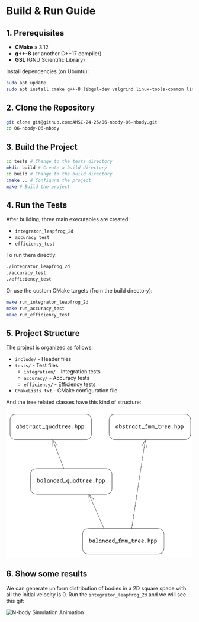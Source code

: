 # Build & Run Guide

## 1. Prerequisites

- **CMake** ≥ 3.12  
- **g++-8** (or another C++17 compiler)  
- **GSL** (GNU Scientific Library)

Install dependencies (on Ubuntu):

```sh
sudo apt update
sudo apt install cmake g++-8 libgsl-dev valgrind linux-tools-common linux-tools-generic
```

## 2. Clone the Repository

```sh
git clone git@github.com:AMSC-24-25/06-nbody-06-nbody.git
cd 06-nbody-06-nbody
```

## 3. Build the Project

```sh
cd tests # Change to the tests directory
mkdir build # Create a build directory
cd build # Change to the build directory
cmake .. # Configure the project
make # Build the project
```

## 4. Run the Tests

After building, three main executables are created:

- `integrator_leapfrog_2d`
- `accuracy_test`
- `efficiency_test`
  
To run them directly:

```sh
./integrator_leapfrog_2d
./accuracy_test
./efficiency_test
```

Or use the custom CMake targets (from the build directory):

```sh
make run_integrator_leapfrog_2d
make run_accuracy_test
make run_efficiency_test
```

## 5. Project Structure

The project is organized as follows:

- `include/` - Header files
- `tests/` - Test files
  - `integration/` - Integration tests
  - `accuracy/` - Accuracy tests
  - `efficiency/` - Efficiency tests
- `CMakeLists.txt` - CMake configuration file

And the tree related classes have this kind of structure:

![The Tree Files Relationship](tree.png)

## 6. Show some results

We can generate uniform distribution of bodies in a 2D square space with all the initial velocity is 0. Run the `integrator_leapfrog_2d` and we will see this gif:

![N-body Simulation Animation](Integration/nbody_simulation.gif)
